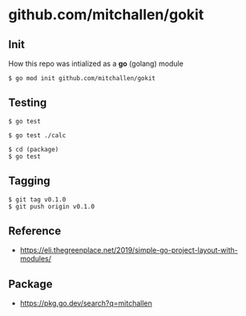 # github.com/mitchallen/gokit

## Init

How this repo was intialized as a **go** (golang) module

```
$ go mod init github.com/mitchallen/gokit
```

## Testing

```
$ go test
```

```
$ go test ./calc
```

```
$ cd (package)
$ go test
```

## Tagging

```
$ git tag v0.1.0
$ git push origin v0.1.0
```

## Reference

* https://eli.thegreenplace.net/2019/simple-go-project-layout-with-modules/


## Package

* https://pkg.go.dev/search?q=mitchallen
